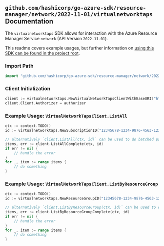 
## `github.com/hashicorp/go-azure-sdk/resource-manager/network/2022-11-01/virtualnetworktaps` Documentation

The `virtualnetworktaps` SDK allows for interaction with the Azure Resource Manager Service `network` (API Version `2022-11-01`).

This readme covers example usages, but further information on [using this SDK can be found in the project root](https://github.com/hashicorp/go-azure-sdk/tree/main/docs).

### Import Path

```go
import "github.com/hashicorp/go-azure-sdk/resource-manager/network/2022-11-01/virtualnetworktaps"
```


### Client Initialization

```go
client := virtualnetworktaps.NewVirtualNetworkTapsClientWithBaseURI("https://management.azure.com")
client.Client.Authorizer = authorizer
```


### Example Usage: `VirtualNetworkTapsClient.ListAll`

```go
ctx := context.TODO()
id := virtualnetworktaps.NewSubscriptionID("12345678-1234-9876-4563-123456789012")

// alternatively `client.ListAll(ctx, id)` can be used to do batched pagination
items, err := client.ListAllComplete(ctx, id)
if err != nil {
	// handle the error
}
for _, item := range items {
	// do something
}
```


### Example Usage: `VirtualNetworkTapsClient.ListByResourceGroup`

```go
ctx := context.TODO()
id := virtualnetworktaps.NewResourceGroupID("12345678-1234-9876-4563-123456789012", "example-resource-group")

// alternatively `client.ListByResourceGroup(ctx, id)` can be used to do batched pagination
items, err := client.ListByResourceGroupComplete(ctx, id)
if err != nil {
	// handle the error
}
for _, item := range items {
	// do something
}
```
